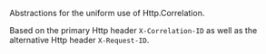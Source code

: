 Abstractions for the uniform use of Http.Correlation.

Based on the primary Http header `X-Correlation-ID` as well as the alternative Http header `X-Request-ID`.